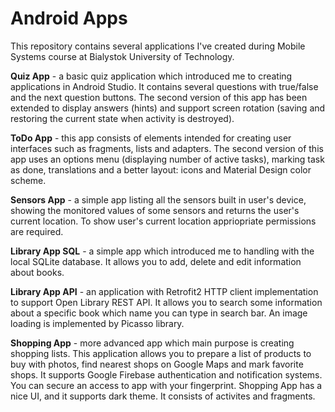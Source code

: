 # Android Apps
This repository contains several applications I've created during Mobile Systems course at Bialystok University of Technology. 

**Quiz App** - a basic quiz application which introduced me to creating applications in Android Studio. It contains several questions with true/false and the next question buttons. The second version of this app has been extended to display answers (hints) and support screen rotation (saving and restoring the current state when activity is destroyed).

**ToDo App** - this app consists of elements intended for creating user interfaces such as fragments, lists and adapters. The second version of this app uses an options menu (displaying number of active tasks), marking task as done, translations and a better layout: icons and Material Design color scheme.

**Sensors App** - a simple app listing all the sensors built in user's device, showing the monitored values of some sensors and returns the user's current location. To show user's current location appriopriate permissions are required. 

**Library App SQL** - a simple app which introduced me to handling with the local SQLite database. It allows you to add, delete and edit information about books.

**Library App API** - an application with Retrofit2 HTTP client implementation to support Open Library REST API. It allows you to search some information about a specific book which name you can type in search bar. An image loading is implemented by Picasso library.

**Shopping App** - more advanced app which main purpose is creating shopping lists. This application allows you to prepare a list of products to buy with photos, find nearest shops on Google Maps and mark favorite shops. It supports Google Firebase authentication and notification systems. You can secure an access to app with your fingerprint. Shopping App has a nice UI, and it supports dark theme. It consists of activites and fragments.